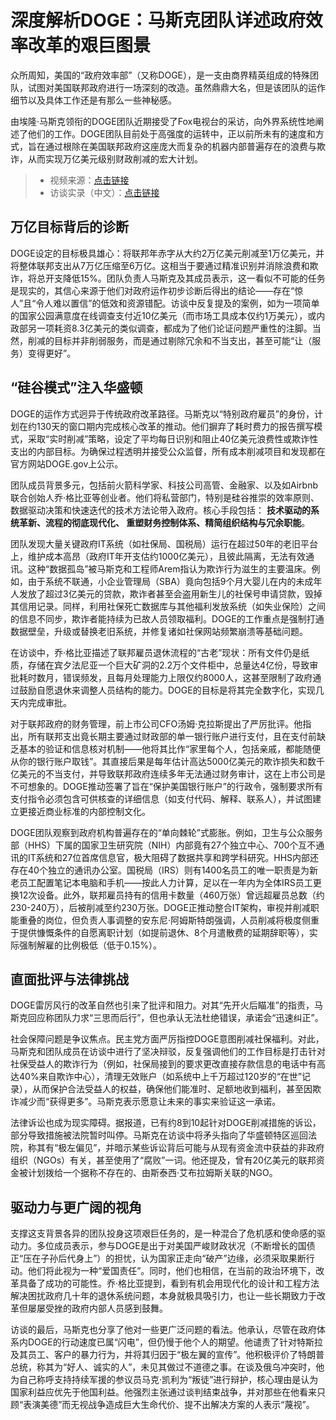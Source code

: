 
# 深度解析DOGE：马斯克团队详述政府效率改革的艰巨图景

众所周知，美国的“政府效率部”（又称DOGE），是一支由商界精英组成的特殊团队，试图对美国联邦政府进行一场深刻的改造。虽然鼎鼎大名，但是该团队的运作细节以及具体工作还是有那么一些神秘感。

由埃隆·马斯克领衔的DOGE团队近期接受了Fox电视台的采访，向外界系统性地阐述了他们的工作。DOGE团队目前处于高强度的运转中，正以前所未有的速度和方式，旨在通过根除在美国联邦政府这座庞大而复杂的机器内部普遍存在的浪费与欺诈，从而实现万亿美元级别财政削减的宏大计划。

>  - 视频来源：[点击链接](https://www.youtube.com/watch?v=l7kQNwJ4H_w)
> - 访谈实录（中文）：[点击链接](https://linguista.bearblog.dev/elon-musk-fox2025-on-doge/)

## 万亿目标背后的诊断

DOGE设定的目标极具雄心：将联邦年赤字从大约2万亿美元削减至1万亿美元，并将整体联邦支出从7万亿压缩至6万亿。这相当于要通过精准识别并消除浪费和欺诈，将总开支降低15%。团队负责人马斯克及其成员表示，这一看似不可能的任务是现实的，其信心来源于他们对政府运作初步诊断后得出的结论——存在“惊人”且“令人难以置信”的低效和资源错配。访谈中反复提及的案例，如为一项简单的国家公园满意度在线调查支付近10亿美元（而市场工具成本仅约1万美元），或内政部另一项耗资8.3亿美元的类似调查，都成为了他们论证问题严重性的注脚。当然，削减的目标并非削弱服务，而是通过剔除冗余和不当支出，甚至可能“让（服务）变得更好”。

## “硅谷模式”注入华盛顿

DOGE的运作方式迥异于传统政府改革路径。马斯克以“特别政府雇员”的身份，计划在约130天的窗口期内完成核心改革的推动。他们摒弃了耗时费力的报告撰写模式，采取“实时削减”策略，设定了平均每日识别和阻止40亿美元浪费性或欺诈性支出的内部目标。为确保过程透明并接受公众监督，所有成本削减项目和发现都在官方网站DOGE.gov上公示。

团队成员背景多元，包括前火箭科学家、科技公司高管、金融家、以及如Airbnb联合创始人乔·格比亚等创业者。他们将私营部门，特别是硅谷推崇的效率原则、数据驱动决策和快速迭代的技术方法论带入政府。核心手段包括：  **技术驱动的系统革新、流程的彻底现代化、 重塑财务控制体系、精简组织结构与冗余职能**。

  团队发现大量关键政府IT系统（如社保局、国税局）运行在超过50年的老旧平台上，维护成本高昂（政府IT年开支估约1000亿美元），且彼此隔离，无法有效通讯。这种“数据孤岛”被马斯克和工程师Arem指认为欺诈行为滋生的主要温床。例如，由于系统不联通，小企业管理局（SBA）竟向包括9个月大婴儿在内的未成年人发放了超过3亿美元的贷款，欺诈者甚至会盗用新生儿的社保号申请贷款，毁掉其信用记录。同样，利用社保死亡数据库与其他福利发放系统（如失业保险）之间的信息不同步，欺诈者能持续为已故人员领取福利。DOGE的工作重点是强制打通数据壁垒，升级或替换老旧系统，并修复诸如社保网站频繁崩溃等基础问题。
  
  在访谈中，乔·格比亚描述了联邦雇员退休流程的“古老”现状：所有文件仍是纸质，存储在宾夕法尼亚一个巨大矿洞的2.2万个文件柜中，总量达4亿份，导致审批耗时数月，错误频发，且每月处理能力上限仅约8000人，这甚至限制了政府通过鼓励自愿退休来调整人员结构的能力。DOGE的目标是将其完全数字化，实现几天内完成审批。

   对于联邦政府的财务管理，前上市公司CFO汤姆·克拉斯提出了严厉批评。他指出，所有联邦支出竟长期主要通过财政部的单一银行账户进行支付，且在支付前缺乏基本的验证和信息核对机制——他将其比作“家里每个人，包括亲戚，都能随便从你的银行账户取钱”。其直接后果是每年估计高达5000亿美元的欺诈损失和数千亿美元的不当支付，并导致联邦政府连续多年无法通过财务审计，这在上市公司是不可想象的。DOGE推动签署了旨在“保护美国银行账户”的行政令，强制要求所有支付指令必须包含可供核查的详细信息（如支付代码、解释、联系人），并试图建立更接近商业标准的内部控制文化。
   
  DOGE团队观察到政府机构普遍存在的“单向棘轮”式膨胀。例如，卫生与公众服务部（HHS）下属的国家卫生研究院（NIH）内部竟有27个独立中心、700个互不通讯的IT系统和27位首席信息官，极大阻碍了数据共享和跨学科研究。HHS内部还存在40个独立的通讯办公室。国税局（IRS）则有1400名员工的唯一职责是为新老员工配置笔记本电脑和手机——按此人力计算，足以在一年内为全体IRS员工更换12次设备。此外，联邦雇员持有的信用卡数量（460万张）曾远超雇员总数（约230-240万），后被削减至约230万张。DOGE正推动整合IT架构，审视并削减职能重叠的岗位，但负责人事调整的安东尼·阿姆斯特朗强调，人员削减将极度侧重于提供慷慨条件的自愿离职计划（如提前退休、8个月遣散费的延期辞职等），实际强制解雇的比例极低（低于0.15%）。

## 直面批评与法律挑战

DOGE雷厉风行的改革自然也引来了批评和阻力。对其“先开火后瞄准”的指责，马斯克回应称团队力求“三思而后行”，但也承认无法杜绝错误，承诺会“迅速纠正”。

社会保障问题是争议焦点。民主党方面严厉指控DOGE意图削减社保福利。对此，马斯克和团队成员在访谈中进行了坚决辩驳，反复强调他们的工作目标是打击针对社保受益人的欺诈行为（例如，社保局接到的要求更改直接存款信息的电话中有高达40%来自欺诈中心），清理无效账户（如系统中上千万超过120岁的“在世”记录），从而保护合法受益人的权益，确保他们能准时、足额地收到福利，甚至因欺诈减少而“获得更多”。马斯克表示愿意让未来的事实来验证这一承诺。

法律诉讼也成为现实障碍。据报道，已有约8到10起针对DOGE削减措施的诉讼，部分导致措施被法院暂时叫停。马斯克在访谈中将矛头指向了华盛顿特区巡回法院，称其有“极左偏见”，并暗示某些诉讼背后可能与从现有资金流中获益的非政府组织（NGOs）有关，甚至使用了“腐败”一词。他还提及，曾有20亿美元的联邦资金被计划拨给一个据称不存在的、由斯泰西·艾布拉姆斯关联的NGO。

## 驱动力与更广阔的视角

支撑这支背景各异的团队投身这项艰巨任务的，是一种混合了危机感和使命感的驱动力。多位成员表示，参与DOGE是出于对美国严峻财政状况（不断增长的国债正“压在子孙后代身上”）的担忧，认为国家正走向“破产”边缘，必须采取果断行动。他们将此视为一种“爱国责任”。同时，他们也相信，在当前的政治环境下，改革具备了成功的可能性。乔·格比亚提到，看到有机会用现代化的设计和工程方法解决困扰政府几十年的退休系统问题，本身就极具吸引力，也让一些长期致力于改革但屡屡受挫的政府内部人员感到鼓舞。

访谈的最后，马斯克也分享了他对一些更广泛问题的看法。他承认，尽管在政府体系内DOGE的行动速度已属“闪电”，但仍慢于他个人的期望。他谴责了针对特斯拉及其员工、客户的暴力行为，并将其归因于“极左翼的宣传”。他积极评价了特朗普总统，称其为“好人、诚实的人”，未见其做过不道德之事。在谈及俄乌冲突时，他为自己称呼支持持续军援的参议员马克·凯利为“叛徒”进行辩护，核心理由是认为国家利益应优先于他国利益。他强烈主张通过谈判结束战争，并对那些在他看来只顾“表演美德”而无视战争造成巨大生命代价、提不出解决方案的人表示“蔑视”。

